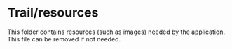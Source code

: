 # Trail/resources

This folder contains resources (such as images) needed by the application. This file can
be removed if not needed.
